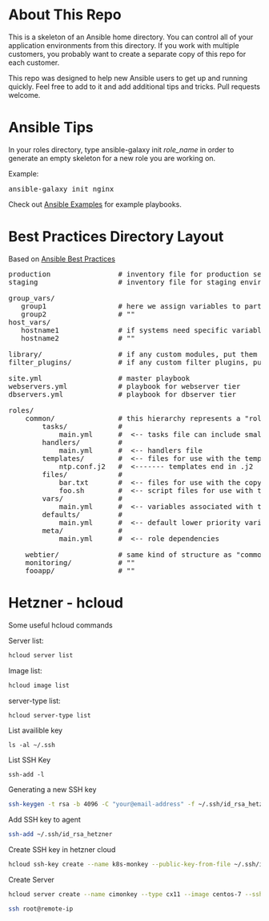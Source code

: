 # About This Repo #
This is a skeleton of an Ansible home directory. You can control all of your application environments from this directory. If you work with multiple customers, you probably want to create a separate copy of this repo for each customer.

This repo was designed to help new Ansible users to get up and running quickly. Feel free to add to it and add additional tips and tricks. Pull requests welcome.

# Ansible Tips #
In your roles directory, type ansible-galaxy init <em>role_name</em> in order to generate an empty skeleton for a new role you are working on.

Example:
<pre>
ansible-galaxy init nginx
</pre>

Check out [Ansible Examples](https://github.com/ansible/ansible-examples) for example playbooks.

# Best Practices Directory Layout #

Based on [Ansible Best Practices](https://docs.ansible.com/ansible/playbooks_best_practices.html#directory-layout)

<pre>
production                # inventory file for production servers
staging                   # inventory file for staging environment

group_vars/
   group1                 # here we assign variables to particular groups
   group2                 # ""
host_vars/
   hostname1              # if systems need specific variables, put them here
   hostname2              # ""

library/                  # if any custom modules, put them here (optional)
filter_plugins/           # if any custom filter plugins, put them here (optional)

site.yml                  # master playbook
webservers.yml            # playbook for webserver tier
dbservers.yml             # playbook for dbserver tier

roles/
    common/               # this hierarchy represents a "role"
        tasks/            #
            main.yml      #  <-- tasks file can include smaller files if warranted
        handlers/         #
            main.yml      #  <-- handlers file
        templates/        #  <-- files for use with the template resource
            ntp.conf.j2   #  <------- templates end in .j2
        files/            #
            bar.txt       #  <-- files for use with the copy resource
            foo.sh        #  <-- script files for use with the script resource
        vars/             #
            main.yml      #  <-- variables associated with this role
        defaults/         #
            main.yml      #  <-- default lower priority variables for this role
        meta/             #
            main.yml      #  <-- role dependencies

    webtier/              # same kind of structure as "common" was above, done for the webtier role
    monitoring/           # ""
    fooapp/               # ""
</pre>




# Hetzner - hcloud #

Some useful hcloud  commands

Server list: 
```bash
hcloud server list
```

Image list:
```bash
hcloud image list
```

server-type list:
```bash
hcloud server-type list
```

List availible key
```
ls -al ~/.ssh
```

List SSH Key
```
ssh-add -l
```

Generating a new SSH key
```bash
ssh-keygen -t rsa -b 4096 -C "your@email-address" -f ~/.ssh/id_rsa_hetzner
```

Add SSH key to agent 
```bash
ssh-add ~/.ssh/id_rsa_hetzner
```

Create SSH key in hetzner cloud
```bash
hcloud ssh-key create --name k8s-monkey --public-key-from-file ~/.ssh/id_rsa_hetzner.pub
```

Create Server
```bash
hcloud server create --name cimonkey --type cx11 --image centos-7 --ssh-key k8s-monkey
```


```bash
ssh root@remote-ip
```



